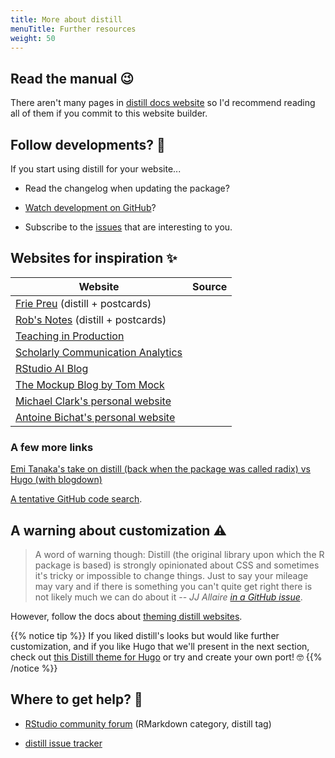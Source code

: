 ```yaml
---
title: More about distill
menuTitle: Further resources
weight: 50
---
```


## Read the manual :wink:

There aren't many pages in [distill docs website](https://rstudio.github.io/distill/) so I'd recommend reading all of them if you commit to this website builder.

## Follow developments? :eyes:

If you start using distill for your website...

* Read the changelog when updating the package?

* [Watch development on GitHub](https://help.github.com/en/github/managing-subscriptions-and-notifications-on-github/viewing-your-subscriptions#configuring-your-watch-settings-for-an-individual-repository)?

* Subscribe to the [issues](https://github.com/rstudio/distill/issues) that are interesting to you.

## Websites for inspiration :sparkles:

| Website | Source |
|---|---|
|[Frie Preu](https://frie.codes/) (distill + postcards)|[<i class='fab fa-fw fa-gitlab'>](https://gitlab.com/friep/blog)|
|[Rob's Notes](https://robcoleman.ca/) (distill + postcards)|[<i class='fab fa-fw fa-github'>](https://github.com/colemanrob/robcoleman.ca)|
|[Teaching in Production](https://rstudio-education.github.io/teaching-in-production/)|[<i class='fab fa-fw fa-github'>](https://github.com/rstudio-education/teaching-in-production)|
|[Scholarly Communication Analytics](https://subugoe.github.io/scholcomm_analytics/)| [<i class='fab fa-fw fa-github'>](https://github.com/subugoe/scholcomm_analytics) |
| [RStudio AI Blog](https://blogs.rstudio.com/ai/) | [<i class='fab fa-fw fa-github'>](https://github.com/rstudio/ai-blog) |
| [The Mockup Blog by Tom Mock](https://themockup.blog/) | [<i class='fab fa-fw fa-github'>](https://github.com/jthomasmock/radix_themockup) |
| [Michael Clark's personal website](https://m-clark.github.io/) | [<i class='fab fa-fw fa-github'>](https://github.com/m-clark/m-clark.github.io) |
| [Antoine Bichat's personal website](https://abichat.github.io/) | [<i class='fab fa-fw fa-github'>](https://github.com/abichat/abichat.github.io) |


### A few more links

[Emi Tanaka's take on distill (back when the package was called radix) vs Hugo (with blogdown)](https://emitanaka.org/r/posts/2018-12-12-scientific-and-technical-blogging-radix-vs-blogdown/)

[A tentative GitHub code search](https://github.com/search?l=&o=desc&q=distill%3A%3Adistill_website+filename%3Aindex.Rmd&s=indexed&type=Code).

## A warning about customization :warning:

> A word of warning though: Distill (the original library upon which the R package is based) is strongly opinionated about CSS and sometimes it's tricky or impossible to change things. Just to say your mileage may vary and if there is something you can't quite get right there is not likely much we can do about it -- *JJ Allaire [in a GitHub issue](https://github.com/rstudio/distill/issues/100#issuecomment-508075573)*.

However, follow the docs about [theming distill websites](https://rstudio.github.io/distill/website.html#theming).

{{% notice tip %}}
If you liked distill's looks but would like further customization, and if you like Hugo that we'll present in the next section, check out [this Distill theme for Hugo](https://github.com/activatedgeek/distillpub) or try and create your own port! :nerd_face:
{{% /notice %}}

## Where to get help? :wave:

* [RStudio community forum](https://community.rstudio.com/c/R-Markdown/10) (RMarkdown category, distill tag)

* [distill issue tracker](https://github.com/rstudio/distill/issues?q=is%3Aissue+is%3Aopen+sort%3Aupdated-desc)